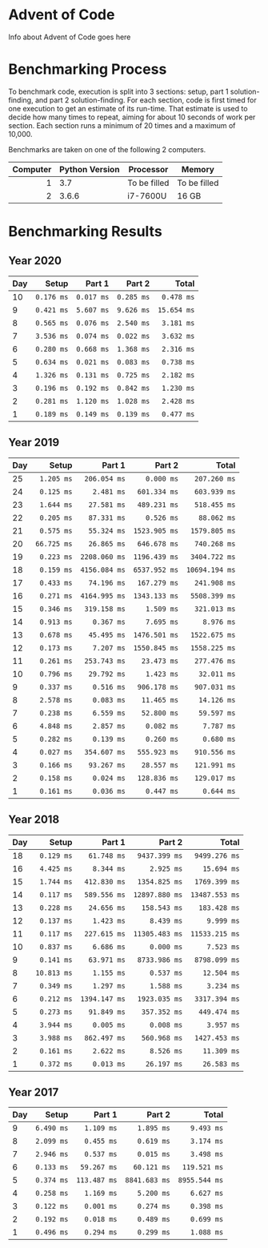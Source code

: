 # Advent of Code

Info about Advent of Code goes here

# Benchmarking Process

To benchmark code, execution is split into 3 sections: setup, part 1 solution-finding, and part 2 solution-finding. For each section, code is first timed for one execution to get an estimate of its run-time. That estimate is used to decide how many times to repeat, aiming for about 10 seconds of work per section. Each section runs a minimum of 20 times and a maximum of 10,000.

Benchmarks are taken on one of the following 2 computers.

|Computer|Python Version|Processor|Memory|
|---:|---|---|---|
|1|3.7|To be filled|To be filled|
|2|3.6.6|i7-7600U|16 GB|

# Benchmarking Results

## Year 2020
|Day|Setup|Part 1|Part 2| Total|
|:---|---:|---:|---:|---:|
|10|`0.176 ms`|`0.017 ms`|`0.285 ms`|`0.478 ms`|
| 9|`0.421 ms`|`5.607 ms`|`9.626 ms`|`15.654 ms`|
| 8|`0.565 ms`|`0.076 ms`|`2.540 ms`|`3.181 ms`|
| 7|`3.536 ms`|`0.074 ms`|`0.022 ms`|`3.632 ms`|
| 6|`0.280 ms`|`0.668 ms`|`1.368 ms`|`2.316 ms`|
| 5|`0.634 ms`|`0.021 ms`|`0.083 ms`|`0.738 ms`|
| 4|`1.326 ms`|`0.131 ms`|`0.725 ms`|`2.182 ms`|
| 3|`0.196 ms`|`0.192 ms`|`0.842 ms`|`1.230 ms`|
| 2|`0.281 ms`|`1.120 ms`|`1.028 ms`|`2.428 ms`|
| 1|`0.189 ms`|`0.149 ms`|`0.139 ms`|`0.477 ms`|
## Year 2019
|Day|Setup|Part 1|Part 2| Total|
|:---|---:|---:|---:|---:|
|25|`1.205 ms`|`206.054 ms`|`0.000 ms`|`207.260 ms`|
|24|`0.125 ms`|`2.481 ms`|`601.334 ms`|`603.939 ms`|
|23|`1.644 ms`|`27.581 ms`|`489.231 ms`|`518.455 ms`|
|22|`0.205 ms`|`87.331 ms`|`0.526 ms`|`88.062 ms`|
|21|`0.575 ms`|`55.324 ms`|`1523.905 ms`|`1579.805 ms`|
|20|`66.725 ms`|`26.865 ms`|`646.678 ms`|`740.268 ms`|
|19|`0.223 ms`|`2208.060 ms`|`1196.439 ms`|`3404.722 ms`|
|18|`0.159 ms`|`4156.084 ms`|`6537.952 ms`|`10694.194 ms`|
|17|`0.433 ms`|`74.196 ms`|`167.279 ms`|`241.908 ms`|
|16|`0.271 ms`|`4164.995 ms`|`1343.133 ms`|`5508.399 ms`|
|15|`0.346 ms`|`319.158 ms`|`1.509 ms`|`321.013 ms`|
|14|`0.913 ms`|`0.367 ms`|`7.695 ms`|`8.976 ms`|
|13|`0.678 ms`|`45.495 ms`|`1476.501 ms`|`1522.675 ms`|
|12|`0.173 ms`|`7.207 ms`|`1550.845 ms`|`1558.225 ms`|
|11|`0.261 ms`|`253.743 ms`|`23.473 ms`|`277.476 ms`|
|10|`0.796 ms`|`29.792 ms`|`1.423 ms`|`32.011 ms`|
| 9|`0.337 ms`|`0.516 ms`|`906.178 ms`|`907.031 ms`|
| 8|`2.578 ms`|`0.083 ms`|`11.465 ms`|`14.126 ms`|
| 7|`0.238 ms`|`6.559 ms`|`52.800 ms`|`59.597 ms`|
| 6|`4.848 ms`|`2.857 ms`|`0.082 ms`|`7.787 ms`|
| 5|`0.282 ms`|`0.139 ms`|`0.260 ms`|`0.680 ms`|
| 4|`0.027 ms`|`354.607 ms`|`555.923 ms`|`910.556 ms`|
| 3|`0.166 ms`|`93.267 ms`|`28.557 ms`|`121.991 ms`|
| 2|`0.158 ms`|`0.024 ms`|`128.836 ms`|`129.017 ms`|
| 1|`0.161 ms`|`0.036 ms`|`0.447 ms`|`0.644 ms`|
## Year 2018
|Day|Setup|Part 1|Part 2| Total|
|:---|---:|---:|---:|---:|
|18|`0.129 ms`|`61.748 ms`|`9437.399 ms`|`9499.276 ms`|
|16|`4.425 ms`|`8.344 ms`|`2.925 ms`|`15.694 ms`|
|15|`1.744 ms`|`412.830 ms`|`1354.825 ms`|`1769.399 ms`|
|14|`0.117 ms`|`589.556 ms`|`12897.880 ms`|`13487.553 ms`|
|13|`0.228 ms`|`24.656 ms`|`158.543 ms`|`183.428 ms`|
|12|`0.137 ms`|`1.423 ms`|`8.439 ms`|`9.999 ms`|
|11|`0.117 ms`|`227.615 ms`|`11305.483 ms`|`11533.215 ms`|
|10|`0.837 ms`|`6.686 ms`|`0.000 ms`|`7.523 ms`|
| 9|`0.141 ms`|`63.971 ms`|`8733.986 ms`|`8798.099 ms`|
| 8|`10.813 ms`|`1.155 ms`|`0.537 ms`|`12.504 ms`|
| 7|`0.349 ms`|`1.297 ms`|`1.588 ms`|`3.234 ms`|
| 6|`0.212 ms`|`1394.147 ms`|`1923.035 ms`|`3317.394 ms`|
| 5|`0.273 ms`|`91.849 ms`|`357.352 ms`|`449.474 ms`|
| 4|`3.944 ms`|`0.005 ms`|`0.008 ms`|`3.957 ms`|
| 3|`3.988 ms`|`862.497 ms`|`560.968 ms`|`1427.453 ms`|
| 2|`0.161 ms`|`2.622 ms`|`8.526 ms`|`11.309 ms`|
| 1|`0.372 ms`|`0.013 ms`|`26.197 ms`|`26.583 ms`|
## Year 2017
|Day|Setup|Part 1|Part 2| Total|
|:---|---:|---:|---:|---:|
| 9|`6.490 ms`|`1.109 ms`|`1.895 ms`|`9.493 ms`|
| 8|`2.099 ms`|`0.455 ms`|`0.619 ms`|`3.174 ms`|
| 7|`2.946 ms`|`0.537 ms`|`0.015 ms`|`3.498 ms`|
| 6|`0.133 ms`|`59.267 ms`|`60.121 ms`|`119.521 ms`|
| 5|`0.374 ms`|`113.487 ms`|`8841.683 ms`|`8955.544 ms`|
| 4|`0.258 ms`|`1.169 ms`|`5.200 ms`|`6.627 ms`|
| 3|`0.122 ms`|`0.001 ms`|`0.274 ms`|`0.398 ms`|
| 2|`0.192 ms`|`0.018 ms`|`0.489 ms`|`0.699 ms`|
| 1|`0.496 ms`|`0.294 ms`|`0.299 ms`|`1.088 ms`|
